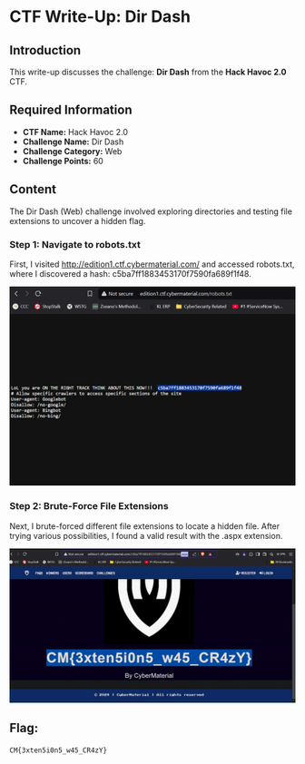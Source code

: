 # CTF Write-Up: Dir Dash

## Introduction

This write-up discusses the challenge: **Dir Dash** from the **Hack Havoc 2.0** CTF.

## Required Information

- **CTF Name:** Hack Havoc 2.0
- **Challenge Name:** Dir Dash
- **Challenge Category:** Web
- **Challenge Points:** 60

## Content
The Dir Dash (Web) challenge involved exploring directories and testing file extensions to uncover a hidden flag.

### Step 1: Navigate to robots.txt
First, I visited http://edition1.ctf.cybermaterial.com/ and accessed robots.txt, where I discovered a hash: c5ba7ff1883453170f7590fa689f1f48.

![](src\images\28.png)

### Step 2: Brute-Force File Extensions
Next, I brute-forced different file extensions to locate a hidden file. After trying various possibilities, I found a valid result with the .aspx extension.

![](src\images\29.png)

## Flag: 
    CM{3xten5i0n5_w45_CR4zY}          
